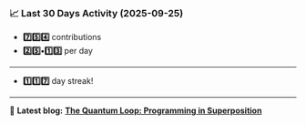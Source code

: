 <!--START_STATS-->
### 📈 Last 30 Days Activity (2025-09-25)  
- **7️⃣5️⃣4️⃣** contributions  
- **2️⃣5️⃣•1️⃣3️⃣** per day
---
- **1️⃣1️⃣7️⃣** day streak!
---
📝 **Latest blog:** [**The Quantum Loop: Programming in Superposition**](https://andriak.com/blog/quantum-loop)
<!--END_STATS-->
